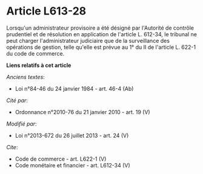 # Article L613-28

Lorsqu'un administrateur provisoire a été désigné par l'Autorité de contrôle prudentiel et de résolution en application de
l'article L. 612-34, le tribunal ne peut charger l'administrateur judiciaire que de la surveillance des opérations de
gestion, telle qu'elle est prévue au 1° du II de l'article L. 622-1 du code de commerce.

**Liens relatifs à cet article**

_Anciens textes_:

  - Loi n°84-46 du 24 janvier 1984 - art. 46-4 (Ab)

_Cité par_:

  - Ordonnance n°2010-76 du 21 janvier 2010 - art. 19 (V)

_Modifié par_:

  - Loi n°2013-672 du 26 juillet 2013 - art. 24 (V)

_Cite_:

  - Code de commerce - art. L622-1 (V)
  - Code monétaire et financier - art. L612-34 (V)
